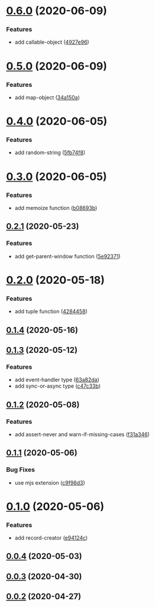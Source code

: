 # [0.6.0](https://github.com/ICodeMyOwnLife/cb-toolset/compare/0.5.0...0.6.0) (2020-06-09)


### Features

* add callable-object ([4927e96](https://github.com/ICodeMyOwnLife/cb-toolset/commit/4927e96fb5cf5915c12749642f3b39c40b96bc0f))

# [0.5.0](https://github.com/ICodeMyOwnLife/cb-toolset/compare/0.4.0...0.5.0) (2020-06-09)


### Features

* add map-object ([34a150a](https://github.com/ICodeMyOwnLife/cb-toolset/commit/34a150a16ea6baf424d5c0022f7786f0a8fb35d6))



# [0.4.0](https://github.com/ICodeMyOwnLife/cb-toolset/compare/0.4.0...0.5.0) (2020-06-05)


### Features

* add random-string ([5fb74f8](https://github.com/ICodeMyOwnLife/cb-toolset/commit/5fb74f87a45f0e025072ad83f11712f8c93f87d7))



# [0.3.0](https://github.com/ICodeMyOwnLife/cb-toolset/compare/0.4.0...0.5.0) (2020-06-05)


### Features

* add memoize function ([b08693b](https://github.com/ICodeMyOwnLife/cb-toolset/commit/b08693bc50ebc1eb39384ea36f1d7adb4f088672))



## [0.2.1](https://github.com/ICodeMyOwnLife/cb-toolset/compare/0.4.0...0.5.0) (2020-05-23)


### Features

* add get-parent-window function ([5e92371](https://github.com/ICodeMyOwnLife/cb-toolset/commit/5e9237129880959ae47bd0fde2d464ffb340f2d8))



# [0.2.0](https://github.com/ICodeMyOwnLife/cb-toolset/compare/0.4.0...0.5.0) (2020-05-18)


### Features

* add tuple function ([4284458](https://github.com/ICodeMyOwnLife/cb-toolset/commit/4284458f17b936a9b6b1b79844fb5d346c06b0ae))



## [0.1.4](https://github.com/ICodeMyOwnLife/cb-toolset/compare/0.4.0...0.5.0) (2020-05-16)



## [0.1.3](https://github.com/ICodeMyOwnLife/cb-toolset/compare/0.4.0...0.5.0) (2020-05-12)


### Features

* add event-handler type ([63a82da](https://github.com/ICodeMyOwnLife/cb-toolset/commit/63a82da847006e7df12b1a7ae6d427925085713d))
* add sync-or-async type ([c47c33b](https://github.com/ICodeMyOwnLife/cb-toolset/commit/c47c33b778f4983fb000a0c0433c438343d1c0f9))



## [0.1.2](https://github.com/ICodeMyOwnLife/cb-toolset/compare/0.4.0...0.5.0) (2020-05-08)


### Features

* add assert-never and warn-if-missing-cases ([f31a346](https://github.com/ICodeMyOwnLife/cb-toolset/commit/f31a3465fb91980a0c0c48a355583758e2c042c5))



## [0.1.1](https://github.com/ICodeMyOwnLife/cb-toolset/compare/0.4.0...0.5.0) (2020-05-06)


### Bug Fixes

* use mjs extension ([c9f98d3](https://github.com/ICodeMyOwnLife/cb-toolset/commit/c9f98d34ee1d9305a127b51554a0fac4e03e467b))



# [0.1.0](https://github.com/ICodeMyOwnLife/cb-toolset/compare/0.4.0...0.5.0) (2020-05-06)


### Features

* add record-creator ([e94124c](https://github.com/ICodeMyOwnLife/cb-toolset/commit/e94124ca05249407665193e56ff04b4ce71443ee))



## [0.0.4](https://github.com/ICodeMyOwnLife/cb-toolset/compare/0.4.0...0.5.0) (2020-05-03)



## [0.0.3](https://github.com/ICodeMyOwnLife/cb-toolset/compare/0.4.0...0.5.0) (2020-04-30)



## [0.0.2](https://github.com/ICodeMyOwnLife/cb-toolset/compare/0.4.0...0.5.0) (2020-04-27)

